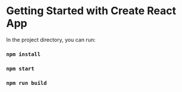 # Getting Started with Create React App

In the project directory, you can run:

### `npm install`

### `npm start`

### `npm run build`

